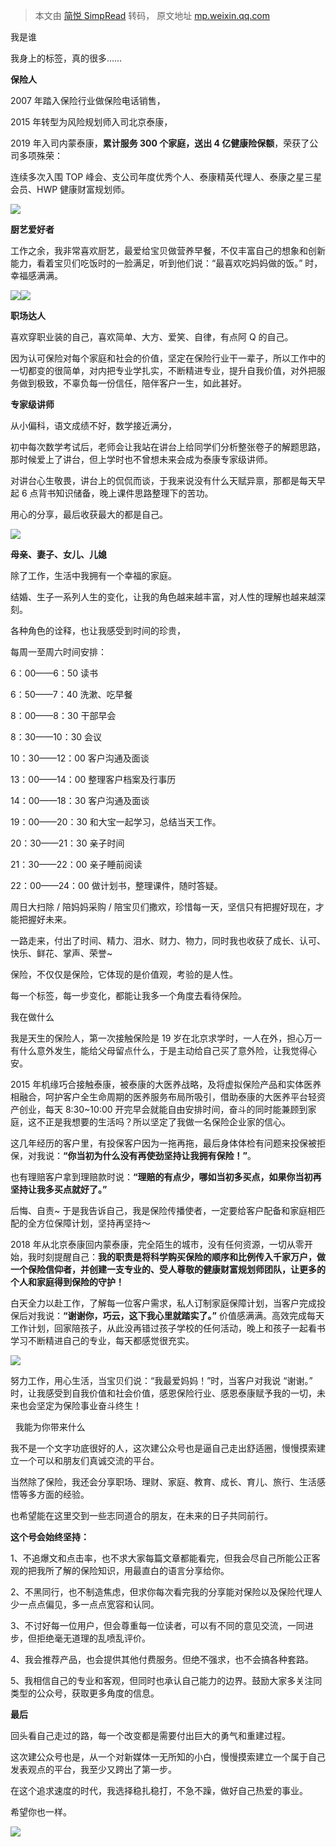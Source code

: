 > 本文由 [简悦 SimpRead](http://ksria.com/simpread/) 转码， 原文地址 [mp.weixin.qq.com](https://mp.weixin.qq.com/s?__biz=Mzk0MTI2MzM1MA==&mid=2247483680&idx=1&sn=652ed47ff1c9e7d6afef7400cfe5940a&chksm=c2d451b9f5a3d8af4ffe01df6dc1d00887f9b3530fd90ffb6044da457d35f6c965ebe935e1e9&mpshare=1&scene=1&srcid=0707iZqpYWDHtNUwAQiEETyA&sharer_sharetime=1625636973370&sharer_shareid=2a93610d57ac999b8d798e5ed5c5c530#rd)

我是谁

我身上的标签，真的很多……

**保险人**

2007 年踏入保险行业做保险电话销售，

2015 年转型为风险规划师入司北京泰康，

2019 年入司内蒙泰康，**累计服务 300 个家庭，送出 4 亿健康险保额**，荣获了公司多项殊荣：

连续多次入围 TOP 峰会、支公司年度优秀个人、泰康精英代理人、泰康之星三星会员、HWP 健康财富规划师。

![](https://mmbiz.qpic.cn/mmbiz_jpg/qDqBsrG7iaUlTqKMibEsAibiao5hDcoterVhNukoEUuxWjAMjWYhcQVbWVPu4cXVA2ILOR8xEExGq340sthKS0SplQ/640?wx_fmt=jpeg)  

**厨艺爱好者**

工作之余，我非常喜欢厨艺，最爱给宝贝做营养早餐，不仅丰富自己的想象和创新能力，看着宝贝们吃饭时的一脸满足，听到他们说：“最喜欢吃妈妈做的饭。” 时，幸福感满满。

![](https://mmbiz.qpic.cn/mmbiz_jpg/qDqBsrG7iaUlTqKMibEsAibiao5hDcoterVhDk0JHHSvEibDJdh7KaWkibuCq91THQvyFlhDOgFQHBhQCZAlfczfcT3A/640?wx_fmt=jpeg)![](https://mmbiz.qpic.cn/mmbiz_jpg/qDqBsrG7iaUlTqKMibEsAibiao5hDcoterVhetPEaf9ZlbnwicxW14Q9D65Paxmc6UVxibVrU3DsBJyKg3q2N0RC5OZQ/640?wx_fmt=jpeg)  

**职场达人**

喜欢穿职业装的自己，喜欢简单、大方、爱笑、自律，有点阿 Q 的自己。

因为认可保险对每个家庭和社会的价值，坚定在保险行业干一辈子，所以工作中的一切都变的很简单，对内把专业学扎实，不断精进专业，提升自我价值，对外把服务做到极致，不辜负每一份信任，陪伴客户一生，如此甚好。

**专家级讲师**

从小偏科，语文成绩不好，数学接近满分，

初中每次数学考试后，老师会让我站在讲台上给同学们分析整张卷子的解题思路，那时候爱上了讲台，但上学时也不曾想未来会成为泰康专家级讲师。

对讲台心生敬畏，讲台上的侃侃而谈，于我来说没有什么天赋异禀，那都是每天早起 6 点背书知识储备，晚上课件思路整理下的苦功。

用心的分享，最后收获最大的都是自己。

![](https://mmbiz.qpic.cn/mmbiz_jpg/qDqBsrG7iaUlTqKMibEsAibiao5hDcoterVhhek7OQXOUdcehYIkcYYdRzADrOVMGID2wuPgoTs8RsNZDiaEfNZJyRg/640?wx_fmt=jpeg)

**母亲、妻子、女儿、儿媳**

除了工作，生活中我拥有一个幸福的家庭。

结婚、生子一系列人生的变化，让我的角色越来越丰富，对人性的理解也越来越深刻。

各种角色的诠释，也让我感受到时间的珍贵，

每周一至周六时间安排：

6：00——6：50 读书

6：50——7：40 洗漱、吃早餐

8：00——8：30 干部早会

8：30——10：30 会议

10：30——12：00 客户沟通及面谈

13：00——14：00 整理客户档案及行事历

14：00——18：30 客户沟通及面谈

19：00——20：30 和大宝一起学习，总结当天工作。

20：30——21：30 亲子时间

21：30——22：00 亲子睡前阅读

22：00——24：00 做计划书，整理课件，随时答疑。

周日大扫除 / 陪妈妈采购 / 陪宝贝们撒欢，珍惜每一天，坚信只有把握好现在，才能把握好未来。

一路走来，付出了时间、精力、泪水、财力、物力，同时我也收获了成长、认可、快乐、鲜花、掌声、荣誉~

保险，不仅仅是保险，它体现的是价值观，考验的是人性。

每一个标签，每一步变化，都能让我多一个角度去看待保险。

我在做什么

我是天生的保险人，第一次接触保险是 19 岁在北京求学时，一人在外，担心万一有什么意外发生，能给父母留点什么，于是主动给自己买了意外险，让我觉得心安。 

2015 年机缘巧合接触泰康，被泰康的大医养战略，及将虚拟保险产品和实体医养相融合，呵护客户全生命周期的医养服务布局所吸引，借助泰康的大医养平台轻资产创业，每天 8:30~10:00 开完早会就能自由安排时间，奋斗的同时能兼顾到家庭，这不正是我想要的生活吗？所以坚定了我做一名保险企业家的信心。 

这几年经历的客户里，有投保客户因为一拖再拖，最后身体体检有问题来投保被拒保，对我说：**“你当初为什么没有再使劲坚持让我拥有保险！”**。

也有理赔客户拿到理赔款时说：**“理赔的有点少，哪如当初多买点，如果你当初再坚持让我多买点就好了。”**

后悔、自责~ 于是我告诉自己，我是保险传播使者，一定要给客户配备和家庭相匹配的全方位保障计划，坚持再坚持～

2018 年从北京泰康回内蒙泰康，完全陌生的城市，没有任何资源，一切从零开始，我时刻提醒自己：**我的职责是将科学购买保险的顺序和比例传入千家万户，做一个保险信仰者，并创建一支专业的、受人尊敬的健康财富规划师团队，让更多的个人和家庭得到保险的守护！**

白天全力以赴工作，了解每一位客户需求，私人订制家庭保障计划，当客户完成投保后对我说：**“谢谢你，巧云，这下我心里就踏实了。”** 价值感满满。高效完成每天工作计划，回家陪孩子，从此没再错过孩子学校的任何活动，晚上和孩子一起看书学习不断精进自己的专业，每天都感觉很充实。

![](https://mmbiz.qpic.cn/mmbiz_jpg/qDqBsrG7iaUlTqKMibEsAibiao5hDcoterVhMxvfQWHYL8baEq0N5nsacDsYhVp2EiavbxNo4I02pYjNMNgibFdicmaibw/640?wx_fmt=jpeg)

努力工作，用心生活，当宝贝们说：“我最爱妈妈！”时，当客户对我说 “谢谢。” 时，让我感受到自我价值和社会价值，感恩保险行业、感恩泰康赋予我的一切，未来也会坚定为保险事业奋斗终生！

  我能为你带来什么

我不是一个文字功底很好的人，这次建公众号也是逼自己走出舒适圈，慢慢摸索建立一个可以和朋友们真诚交流的平台。

当然除了保险，我还会分享职场、理财、家庭、教育、成长、育儿、旅行、生活感悟等多方面的经验。 

也希望能在这里交到一些志同道合的朋友，在未来的日子共同前行。

**这个号会始终坚持：**

1、不追爆文和点击率，也不求大家每篇文章都能看完，但我会尽自己所能公正客观的把我所了解的保险知识，用最直白的语言分享给你。

2、不黑同行，也不制造焦虑，但求你每次看完我的分享能对保险以及保险代理人少一点点偏见，多一点点宽容和认同。

3、不讨好每一位用户，但会尊重每一位读者，可以有不同的意见交流，一同进步，但拒绝毫无道理的乱喷乱评价。

4、我会推荐产品，也会提供其他付费服务。但绝不强求，也不会搞各种套路。

5、我相信自己的专业和客观，但同时也承认自己能力的边界。鼓励大家多关注同类型的公众号，获取更多角度的信息。 

**最后**

回头看自己走过的路，每一个改变都是需要付出巨大的勇气和重建过程。

这次建公众号也是，从一个对新媒体一无所知的小白，慢慢摸索建立一个属于自己发表观点的平台，我至少又跨出了第一步。 

在这个追求速度的时代，我选择稳扎稳打，不急不躁，做好自己热爱的事业。

希望你也一样。

![](https://mmbiz.qpic.cn/mmbiz_jpg/qDqBsrG7iaUlTqKMibEsAibiao5hDcoterVhbibMIiakJa80q0CcQVJicGl7Ir6CE5uqouEr4nVlptnia0xBBvWiccAQPNA/640?wx_fmt=jpeg)